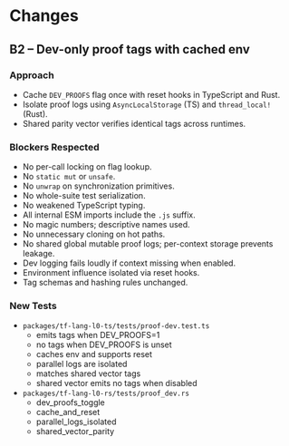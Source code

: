 # Changes

## B2 – Dev-only proof tags with cached env

### Approach
- Cache `DEV_PROOFS` flag once with reset hooks in TypeScript and Rust.
- Isolate proof logs using `AsyncLocalStorage` (TS) and `thread_local!` (Rust).
- Shared parity vector verifies identical tags across runtimes.

### Blockers Respected
- No per-call locking on flag lookup.
- No `static mut` or `unsafe`.
- No `unwrap` on synchronization primitives.
- No whole-suite test serialization.
- No weakened TypeScript typing.
- All internal ESM imports include the `.js` suffix.
- No magic numbers; descriptive names used.
- No unnecessary cloning on hot paths.
- No shared global mutable proof logs; per-context storage prevents leakage.
- Dev logging fails loudly if context missing when enabled.
- Environment influence isolated via reset hooks.
- Tag schemas and hashing rules unchanged.

### New Tests
- `packages/tf-lang-l0-ts/tests/proof-dev.test.ts`
  - emits tags when DEV_PROOFS=1
  - no tags when DEV_PROOFS is unset
  - caches env and supports reset
  - parallel logs are isolated
  - matches shared vector tags
  - shared vector emits no tags when disabled
- `packages/tf-lang-l0-rs/tests/proof_dev.rs`
  - dev_proofs_toggle
  - cache_and_reset
  - parallel_logs_isolated
  - shared_vector_parity
